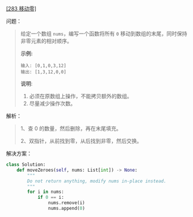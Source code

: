 [[283 移动零]](https://leetcode-cn.com/problems/move-zeroes/)

问题：

> 给定一个数组 `nums`，编写一个函数将所有 `0` 移动到数组的末尾，同时保持非零元素的相对顺序。
>
> **示例:**
>
> ```
> 输入: [0,1,0,3,12]
> 输出: [1,3,12,0,0]
> ```
>
> **说明**:
>
> 1. 必须在原数组上操作，不能拷贝额外的数组。
> 2. 尽量减少操作次数。



解析：

> 1、查 0 的数量，然后删除，再在末尾填充。
>
> 2、双指针，从前找到零，从后找到非零，然后交换。



解决方案：

```python
class Solution:
    def moveZeroes(self, nums: List[int]) -> None:
        """
        Do not return anything, modify nums in-place instead.
        """
        for i in nums:
            if 0 == i:
                nums.remove(i)
                nums.append(0)
```

